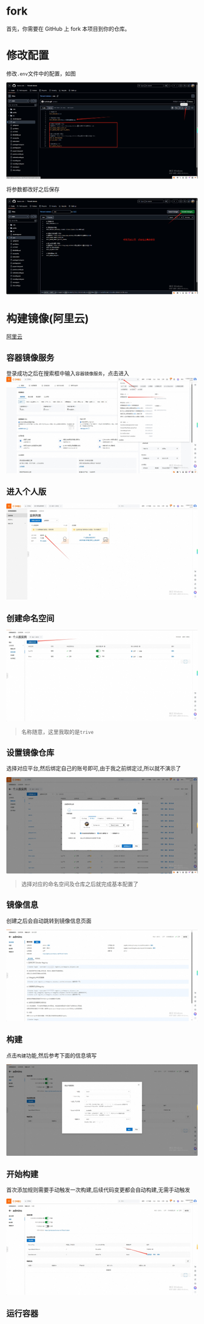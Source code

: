 # fork 

首先，你需要在 GitHub 上 fork 本项目到你的仓库。

# 修改配置

修改`.env`文件中的配置，如图

![edit](image/edit.png)

将参数都改好之后保存

![commit](image/commit.png)


# 构建镜像(阿里云)

[阿里云](https://www.aliyun.com/)


## 容器镜像服务

登录成功之后在搜索框中输入`容器镜像服务`，点击进入
![acr](image/acr.png)


## 进入个人版

![list](image/list.png)

## 创建命名空间

![namespace](image/namespace.png)

> 名称随意，这里我取的是`trive`

## 设置镜像仓库

选择对应平台,然后绑定自己的账号即可,由于我之前绑定过,所以就不演示了

![repo](image/repo.png)

> 选择对应的命名空间及仓库之后就完成基本配置了

## 镜像信息

创建之后会自动跳转到镜像信息页面

![info](image/info.png)


## 构建

点击`构建`功能,然后参考下面的信息填写

![build.png](image/build.png)


## 开始构建

首次添加规则需要手动触发一次构建,后续代码变更都会自动构建,无需手动触发

![start_build.png](image/start_build.png)


## 运行容器

